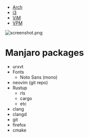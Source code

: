 * [Arch](Arch.md)
* [i3](i3.md)
* [ViM](VIM.md)
* [VPM](VPM.md)

![screenshot.png](screenshot.png)

# Manjaro packages #
* urxvt
* Fonts
  * Noto Sans (mono)
* neovim (git repo)
* Rustup
  * rls
  * cargo
  * etc
* clang
* clangd
* git
* firefox
* cmake

